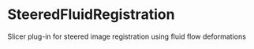 SteeredFluidRegistration
========================

Slicer plug-in for steered image registration using fluid flow deformations
